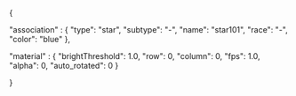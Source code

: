 {

"association" : {
"type": "star",
"subtype": "-",
"name": "star101",
"race": "-",
"color": "blue"
},

"material" : {
"brightThreshold": 1.0,
"row": 0,
"column": 0,
"fps": 1.0,
"alpha": 0,
"auto_rotated": 0
}

}


